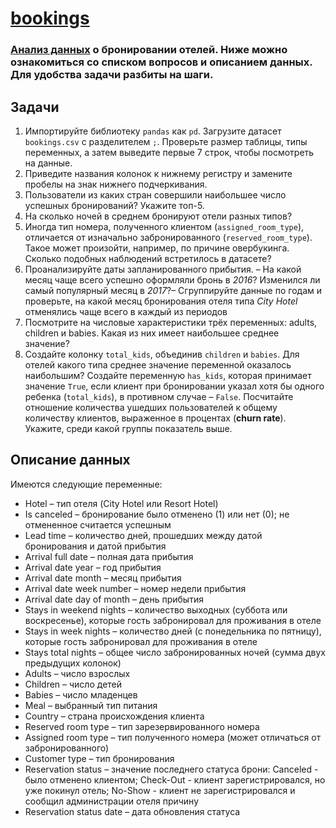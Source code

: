 # [bookings](https://github.com/KristinaLyu/Tasks_from_Karpov_courses/blob/main/Bookings/2_bookings.csv)
### [Анализ данных](https://github.com/KristinaLyu/Tasks_from_Karpov_courses/blob/main/Bookings/bookings.ipynb) о бронировании отелей. Ниже можно ознакомиться со списком вопросов и описанием данных. Для удобства задачи разбиты на шаги.

 

## **Задачи** 

1. Импортируйте библиотеку `pandas` как `pd`. Загрузите датасет `bookings.csv` с разделителем `;`. Проверьте размер таблицы, типы переменных, а затем выведите первые 7 строк, чтобы посмотреть на данные. 
2. Приведите названия колонок к нижнему регистру и замените пробелы на знак нижнего подчеркивания.
3. Пользователи из каких стран совершили наибольшее число успешных бронирований? Укажите топ-5.
4. На сколько ночей в среднем бронируют отели разных типов?
5. Иногда тип номера, полученного клиентом (`assigned_room_type`), отличается от изначально забронированного (`reserved_room_type`). Такое может произойти, например, по причине овербукинга. Сколько подобных наблюдений встретилось в датасете?
6. Проанализируйте даты запланированного прибытия. – На какой месяц чаще всего успешно оформляли бронь в _2016_? Изменился ли самый популярный месяц в _2017_?– Сгруппируйте данные по годам и проверьте, на какой месяц бронирования отеля типа _City Hotel_ отменялись чаще всего в каждый из периодов
7. Посмотрите на числовые характеристики трёх переменных: adults, children и babies. Какая из них имеет наибольшее среднее значение?
8. Создайте колонку `total_kids`, объединив `children` и `babies`. Для отелей какого типа среднее значение переменной оказалось наибольшим?
Создайте переменную `has_kids`, которая принимает значение `True`, если клиент при бронировании указал хотя бы одного ребенка (`total_kids`), в противном случае – `False`. Посчитайте отношение количества ушедших пользователей к общему количеству клиентов, выраженное в процентах (**churn rate**). Укажите, среди какой группы показатель выше.
 

## Описание данных 
Имеются следующие переменные:

* Hotel – тип отеля (City Hotel или Resort Hotel)  
* Is canceled – бронирование было отменено (1) или нет (0); не отмененное считается успешным
* Lead time – количество дней, прошедших между датой бронирования и датой прибытия  
* Arrival full date – полная дата прибытия
* Arrival date year – год прибытия  
* Arrival date month – месяц прибытия  
* Arrival date week number – номер недели прибытия
* Arrival date day of month – день прибытия
* Stays in weekend nights – количество выходных (суббота или воскресенье), которые гость забронировал для проживания в отеле
* Stays in week nights – количество дней (с понедельника по пятницу), которые гость забронировал для проживания в отеле
* Stays total nights – общее число забронированных ночей (сумма двух предыдущих колонок)
* Adults – число взрослых
* Children – число детей
* Babies – число младенцев 
* Meal – выбранный тип питания
* Country – страна происхождения клиента
* Reserved room type – тип зарезервированного номера
* Assigned room type – тип полученного номера (может отличаться от забронированного)
* Customer type – тип бронирования
* Reservation status – значение последнего статуса брони: Canceled - было отменено клиентом; Check-Out - клиент зарегистрировался, но уже покинул отель; No-Show - клиент не зарегистрировался и сообщил администрации отеля причину
* Reservation status date – дата обновления статуса
